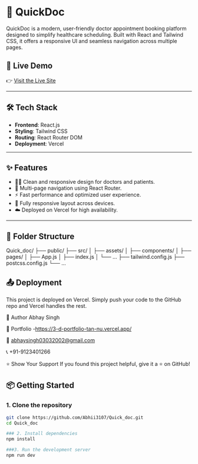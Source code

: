 # 🏥 QuickDoc

QuickDoc is a modern, user-friendly doctor appointment booking platform designed to simplify healthcare scheduling. Built with React and Tailwind CSS, it offers a responsive UI and seamless navigation across multiple pages.

## 🚀 Live Demo
👉 [Visit the Live Site](https://quick-doc-z61u.vercel.app/) 

---

## 🛠️ Tech Stack

- **Frontend**: React.js
- **Styling**: Tailwind CSS
- **Routing**: React Router DOM
- **Deployment**: Vercel

---

## ✨ Features

- 🧑‍⚕️ Clean and responsive design for doctors and patients.
- 🧭 Multi-page navigation using React Router.
- ⚡ Fast performance and optimized user experience.
- 📱 Fully responsive layout across devices.
- ☁️ Deployed on Vercel for high availability.

---

## 📁 Folder Structure

Quick_doc/
├── public/
├── src/
│ ├── assets/
│ ├── components/
│ ├── pages/
│ ├── App.js
│ ├── index.js
│ └── ...
├── tailwind.config.js
├── postcss.config.js
└── ...

## 📤 Deployment
This project is deployed on Vercel. Simply push your code to the GitHub repo and Vercel handles the rest.

🙌 Author
Abhay Singh

🔗 Portfolio -https://3-d-portfolio-tan-nu.vercel.app/

📧 abhaysingh03032002@gmail.com

📞 +91-9123401266

⭐ Show Your Support
If you found this project helpful, give it a ⭐ on GitHub!
## 📦 Getting Started

### 1. Clone the repository
```bash
git clone https://github.com/Abhii3107/Quick_doc.git
cd Quick_doc

### 2. Install dependencies
npm install

###3. Run the development server
npm run dev
